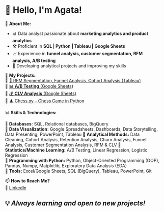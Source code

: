 # 👋 Hello, I'm Agata!

🎯 **About Me:**  
- 📊 Data analyst passionate about **marketing analytics and product analytics**  
- 🛠️ Proficient in **SQL | Python | Tableau | Google Sheets**  
- 📈 Experience in **funnel analysis, customer segmentation, RFM analysis, A/B testing**  
- 🚀 Developing analytical projects and improving my skills

📂 **My Projects:**  
🔹 [🎯 RFM Segmentation, Funnel Analysis, Cohort Analysis (Tableau)](https://public.tableau.com/app/profile/agata.vlasenko/vizzes)  
🔹 [📊 **A/B Testing** (Google Sheets)](https://docs.google.com/spreadsheets/d/1kgddWpSruVzPDeyv_qzPYOJREt0UYrLqVSwjDoQYWGM/edit?usp=sharing)  
🔹 [💰 **CLV Analysis** (Google Sheets)](https://docs.google.com/spreadsheets/d/13jCSN8GFWRkDy4OpPCNXi-kxqza30LPJ-Ok5drpG-9M/edit?usp=sharing)  
🔹 [♟️ Chess.py – Chess Game in Python]()  

📊 **Skills & Technologies:**  

🔹 **Databases:** SQL, Relational databases, BigQuery  
🔹 **Data Visualization:** Google Spreadsheets, Dashboards, Data Storytelling, Data Presenting, PowerPoint, Tableau
🔹 **Analytical Methods:** Data Cleaning, Cohort Analysis, Retention Analysis, Churn Analysis, Funnel Analysis, Customer Segmentation Analysis, RFM & CLV 
🔹 **Statistics/Machine Learning:** A/B Testing, Linear Regression, Logistic Regression  
🔹 **Programming with Python:** Python, Object-Oriented Programming (OOP), Pandas, Numpy, Matplotlib, Exploratory Data Analysis (EDA)  
🔹 **Tools:** Excel/Google Sheets, SQL (BigQuery), Tableau, PowerPoint, Git  

📫 **How to Reach Me?**  
🔗 [LinkedIn](https://lt.linkedin.com/in/agata-vlasenko)  

## 💡 _Always learning and open to new projects!_

